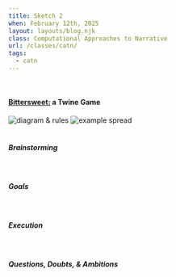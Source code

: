 ```yaml
---
title: Sketch 2
when: February 12th, 2025
layout: layouts/blog.njk
class: Computational Approaches to Narrative
url: /classes/catn/
tags:
  - catn
---
```


<br>

#### <a target="_blank" href="https://olivia-em.github.io/bittersweet/">Bittersweet:</a> a Twine Game

<div class="img-div">
<img class="blog-img" alt="diagram & rules" src="https://cdn.glitch.me/d7ac8ce9-d6b5-4915-b92c-e6f0bf0d0c29/IMG_5766.JPG?v=1738018147468">
<img class="blog-img" alt="example spread" src="https://cdn.glitch.me/d7ac8ce9-d6b5-4915-b92c-e6f0bf0d0c29/IMG_5764.JPG?v=1738018141465">

  </div>
 <br>

##### Brainstorming


<br>

##### Goals


<br>

##### Execution

<br>

##### Questions, Doubts, & Ambitions

